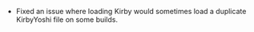 - Fixed an issue where loading Kirby would sometimes load a duplicate KirbyYoshi file on some builds.